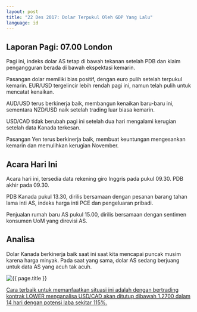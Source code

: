 ```yaml
---
layout: post
title: "22 Des 2017: Dolar Terpukul Oleh GDP Yang Lalu"
language: id
---
```

## Laporan Pagi: 07.00 London

Pagi ini, indeks dolar AS tetap di bawah tekanan setelah PDB dan klaim pengangguran berada di bawah ekspektasi kemarin.

Pasangan dolar memiliki bias positif, dengan euro pulih setelah terpukul kemarin. EUR/USD tergelincir lebih rendah pagi ini, namun telah pulih untuk mencatat kenaikan.

AUD/USD terus berkinerja baik, membangun kenaikan baru-baru ini, sementara NZD/USD naik setelah trading luar biasa kemarin.

USD/CAD tidak berubah pagi ini setelah dua hari mengalami kerugian setelah data Kanada terkesan.

Pasangan Yen terus berkinerja baik, membuat keuntungan mengesankan kemarin dan memulihkan kerugian November.

## Acara Hari Ini

Acara hari ini, tersedia data rekening giro Inggris pada pukul 09.30. PDB akhir pada 09.30.

PDB Kanada pukul 13.30, dirilis bersamaan dengan pesanan barang tahan lama inti AS, indeks harga inti PCE dan pengeluaran pribadi.

Penjualan rumah baru AS pukul 15.00, dirilis bersamaan dengan sentimen konsumen UoM yang direvisi AS.

## Analisa

Dolar Kanada berkinerja baik saat ini saat kita mencapai puncak musim karena harga minyak. Pada saat yang sama, dolar AS sedang berjuang untuk data AS yang acuh tak acuh.

<img src="{{ site.url }}/images/dec/id-22-dec-17.png" alt="{{ page.title }}" title="{{ page.title }}">

<a href="%LINK%%?https://www.binary.com/d/trade.cgi?market=forex&underlying=frxUSDCAD&formname=higherlower&duration_amount=14&duration_units=d&amount=10&amount_type=payout&expiry_type=duration&barrier=1.2700" target="_blank">Cara terbaik untuk memanfaatkan situasi ini adalah dengan bertrading kontrak LOWER menganalisa USD/CAD akan ditutup dibawah 1.2700 dalam 14 hari dengan potensi laba sekitar 115%.</a>